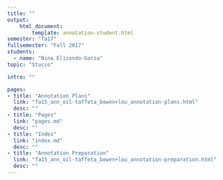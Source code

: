 ```yaml
---
title: ""
output:
    html_document:
        template: annotation-student.html
semester: "fa17"
fullsemester: "Fall 2017"
students:
  - name: "Nina Elizondo-Garza"
topic: "Stucco"

intro: ""

pages:
- title: "Annotation Plans"
  link: "fa15_ann_oil-taffeta_bowen+lou_annotation-plans.html"
  desc: ""
- title: "Pages"
  link: "pages.md"
  desc: ""
- title: "Index"
  link: "index.md"
  desc: ""
- title: "Annotation Preparation"
  link: "fa15_ann_oil-taffeta_bowen+lou_annotation-preparation.html"
  desc: ""
---
```

